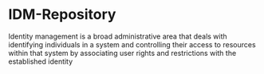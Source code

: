 # IDM-Repository
Identity management is a broad administrative area that deals with identifying individuals in a system and controlling their access to resources within that system by associating user rights and restrictions with the established identity
